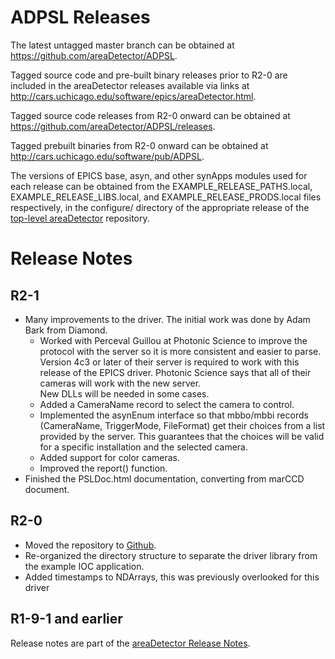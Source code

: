 ADPSL Releases
==============

The latest untagged master branch can be obtained at
https://github.com/areaDetector/ADPSL.

Tagged source code and pre-built binary releases prior to R2-0 are included
in the areaDetector releases available via links at
http://cars.uchicago.edu/software/epics/areaDetector.html.

Tagged source code releases from R2-0 onward can be obtained at 
https://github.com/areaDetector/ADPSL/releases.

Tagged prebuilt binaries from R2-0 onward can be obtained at
http://cars.uchicago.edu/software/pub/ADPSL.

The versions of EPICS base, asyn, and other synApps modules used for each release can be obtained from 
the EXAMPLE_RELEASE_PATHS.local, EXAMPLE_RELEASE_LIBS.local, and EXAMPLE_RELEASE_PRODS.local
files respectively, in the configure/ directory of the appropriate release of the 
[top-level areaDetector](https://github.com/areaDetector/areaDetector) repository.



Release Notes
=============

R2-1
----
* Many improvements to the driver.  The initial work was done by Adam Bark from Diamond.
  - Worked with Perceval Guillou at Photonic Science to improve the protocol with the server so it is more
    consistent and easier to parse.  Version 4c3 or later of their server is required to work with
    this release of the EPICS driver. 
    Photonic Science says that all of their cameras will work with the new server.  
    New DLLs will be needed in some cases.
  - Added a CameraName record to select the camera to control.
  - Implemented the asynEnum interface so that mbbo/mbbi records (CameraName, TriggerMode, FileFormat)
    get their choices from a list provided by the server.  This guarantees that the choices will be valid
    for a specific installation and the selected camera.
  - Added support for color cameras.
  - Improved the report() function.
* Finished the PSLDoc.html documentation, converting from marCCD document.

R2-0
----
* Moved the repository to [Github](https://github.com/areaDetector/ADPSL).
* Re-organized the directory structure to separate the driver library from the example IOC application.
* Added timestamps to NDArrays, this was previously overlooked for this driver

R1-9-1 and earlier
------------------
Release notes are part of the
[areaDetector Release Notes](http://cars.uchicago.edu/software/epics/areaDetectorReleaseNotes.html).
